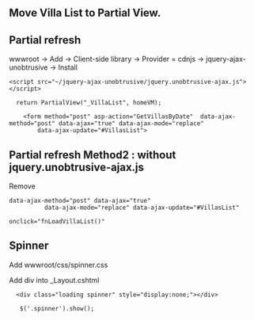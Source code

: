 


## Move Villa List to Partial View.


## Partial refresh
wwwroot -> Add -> Client-side library -> Provider = cdnjs ->  jquery-ajax-unobtrusive -> Install

```
<script src="~/jquery-ajax-unobtrusive/jquery.unobtrusive-ajax.js"></script>
```


```
  return PartialView("_VillaList", homeVM);
```


```
    <form method="post" asp-action="GetVillasByDate"  data-ajax-method="post" data-ajax="true" data-ajax-mode="replace"
        data-ajax-update="#VillasList">
```


## Partial refresh Method2 : without jquery.unobtrusive-ajax.js
Remove
```
data-ajax-method="post" data-ajax="true"
          data-ajax-mode="replace" data-ajax-update="#VillasList"
```

```
onclick="fnLoadVillaList()"
```

## Spinner
Add wwwroot/css/spinner.css

Add div into _Layout.cshtml
```
  <div class="loading spinner" style="display:none;"></div>
```


```
   $('.spinner').show();
```
